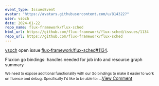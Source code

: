 ```yaml
---
event_type: IssuesEvent
avatar: "https://avatars.githubusercontent.com/u/814322?"
user: vsoch
date: 2024-01-22
repo_name: flux-framework/flux-sched
html_url: https://github.com/flux-framework/flux-sched/issues/1134
repo_url: https://github.com/flux-framework/flux-sched
---
```


<a href='https://github.com/vsoch' target='_blank'>vsoch</a> open issue <a href='https://github.com/flux-framework/flux-sched/issues/1134' target='_blank'>flux-framework/flux-sched#1134</a>.

<p>Fluxion go bindings: handles needed for job info and resource graph summary</p><small>We need to expose additional functionality with our Go bindings to make it easier to work on fluence and debug. Specifically I'd like to be able to:...</small><a href='https://github.com/flux-framework/flux-sched/issues/1134' target='_blank'>View Comment</a>